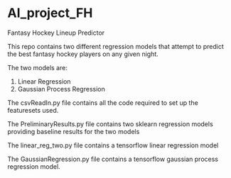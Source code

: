 # AI_project_FH
Fantasy Hockey Lineup Predictor

This repo contains two different regression models that attempt
to predict the best fantasy hockey players on any given night.

The two models are:
1. Linear Regression
2. Gaussian Process Regression

The csvReadIn.py file contains all the code required to set up
the featuresets used.

The PreliminaryResults.py file contains two sklearn regression models
providing baseline results for the two models

The linear_reg_two.py file contains a tensorflow linear regression model

The GaussianRegression.py file contains a tensorflow gaussian process
regression model.

